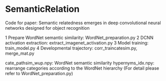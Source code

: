 # SemanticRelation
Code for paper: Semantic relatedness emerges in deep convolutional neural networks designed for object recognition

1 Prepare WordNet semantic similarity: WordNet_preparation.py
2 DCNN activation extraction: extract_imagenet_activation.py
3 Model training: train_model.py
4 Developmental trajectory: corr_traincatesim.py, merge_mat.py

cate_pathsim_wup.npy: WordNet semantic similarity
hypernyms_idx.npy: rearrange categories according to the WordNet hierarchy (For detail please refer to WordNet_preparation.py)
